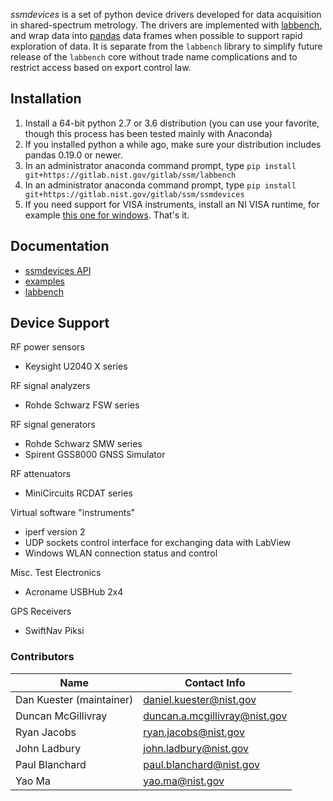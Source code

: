 *ssmdevices* is a set of python device drivers developed for data acquisition in shared-spectrum metrology.
The drivers are implemented with [labbench](https://gitlab.nist.gov/gitlab/ssm/labbench), and wrap data into [pandas](http://pandas.pydata.org/) data frames when possible to support rapid exploration of data.
It is separate from the `labbench` library to simplify future release of the `labbench` core without trade name complications and to restrict
access based on export control law.

## Installation
1. Install a 64-bit python 2.7 or 3.6 distribution (you can use your favorite, though this process has been tested mainly with Anaconda)
2. If you installed python a while ago, make sure your distribution includes pandas 0.19.0 or newer.
3. In an administrator anaconda command prompt, type `pip install git+https://gitlab.nist.gov/gitlab/ssm/labbench`
4. In an administrator anaconda command prompt, type `pip install git+https://gitlab.nist.gov/gitlab/ssm/ssmdevices`
5. If you need support for VISA instruments, install an NI VISA runtime, for example [this one for windows](http://download.ni.com/support/softlib/visa/NI-VISA/16.0/Windows/NIVISA1600runtime.exe).
That's it.

## Documentation
* [ssmdevices API](http://ssm.ipages.nist.gov/ssmdevices/)
* [examples](examples)
* [labbench](https://gitlab.nist.gov/gitlab/ssm/labbench#how-to)

## Device Support
RF power sensors
* Keysight U2040 X series

RF signal analyzers
* Rohde Schwarz FSW series 

RF signal generators
* Rohde Schwarz SMW series
* Spirent GSS8000 GNSS Simulator

RF attenuators
* MiniCircuits RCDAT series

Virtual software "instruments"
* iperf version 2
* UDP sockets control interface for exchanging data with LabView
* Windows WLAN connection status and control
 
Misc. Test Electronics
* Acroname USBHub 2x4

GPS Receivers
* SwiftNav Piksi

### Contributors
| Name  |  Contact Info |
|---|---|
| Dan Kuester (maintainer)  |  <daniel.kuester@nist.gov> |
| Duncan McGillivray  | <duncan.a.mcgillivray@nist.gov>  |
| Ryan Jacobs | <ryan.jacobs@nist.gov> |
| John Ladbury | <john.ladbury@nist.gov> |
| Paul Blanchard | <paul.blanchard@nist.gov> |
| Yao Ma | <yao.ma@nist.gov> |
